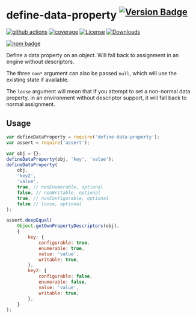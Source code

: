 # define-data-property <sup>[![Version Badge][npm-version-svg]][package-url]</sup>

[![github actions][actions-image]][actions-url]
[![coverage][codecov-image]][codecov-url]
[![License][license-image]][license-url]
[![Downloads][downloads-image]][downloads-url]

[![npm badge][npm-badge-png]][package-url]

Define a data property on an object. Will fall back to assignment in an engine without descriptors.

The three `non*` argument can also be passed `null`, which will use the existing state if available.

The `loose` argument will mean that if you attempt to set a non-normal data property, in an environment without
descriptor support, it will fall back to normal assignment.

## Usage

```javascript
var defineDataProperty = require('define-data-property');
var assert = require('assert');

var obj = {};
defineDataProperty(obj, 'key', 'value');
defineDataProperty(
	obj,
	'key2',
	'value',
	true, // nonEnumerable, optional
	false, // nonWritable, optional
	true, // nonConfigurable, optional
	false // loose, optional
);

assert.deepEqual(
	Object.getOwnPropertyDescriptors(obj),
	{
		key: {
			configurable: true,
			enumerable: true,
			value: 'value',
			writable: true,
		},
		key2: {
			configurable: false,
			enumerable: false,
			value: 'value',
			writable: true,
		},
	}
);
```

[package-url]: https://npmjs.org/package/define-data-property

[npm-version-svg]: https://versionbadg.es/ljharb/define-data-property.svg

[deps-svg]: https://david-dm.org/ljharb/define-data-property.svg

[deps-url]: https://david-dm.org/ljharb/define-data-property

[dev-deps-svg]: https://david-dm.org/ljharb/define-data-property/dev-status.svg

[dev-deps-url]: https://david-dm.org/ljharb/define-data-property#info=devDependencies

[npm-badge-png]: https://nodei.co/npm/define-data-property.png?downloads=true&stars=true

[license-image]: https://img.shields.io/npm/l/define-data-property.svg

[license-url]: LICENSE

[downloads-image]: https://img.shields.io/npm/dm/define-data-property.svg

[downloads-url]: https://npm-stat.com/charts.html?package=define-data-property

[codecov-image]: https://codecov.io/gh/ljharb/define-data-property/branch/main/graphs/badge.svg

[codecov-url]: https://app.codecov.io/gh/ljharb/define-data-property/

[actions-image]: https://img.shields.io/endpoint?url=https://github-actions-badge-u3jn4tfpocch.runkit.sh/ljharb/define-data-property

[actions-url]: https://github.com/ljharb/define-data-property/actions
